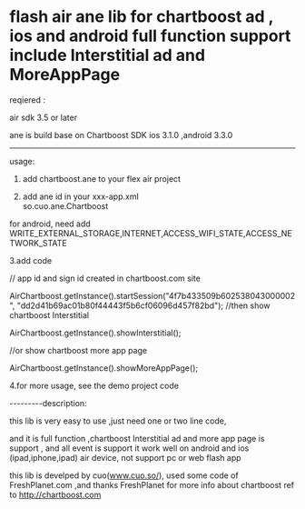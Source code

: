 flash air ane lib  for chartboost ad , ios and android full function  support include Interstitial ad and MoreAppPage 
================
reqiered :

air sdk 3.5 or later

ane is build base on Chartboost SDK ios 3.1.0 ,android 3.3.0

---------
usage:


1. add chartboost.ane to your flex air project

2.  add ane id in your xxx-app.xml  
<extensionID>so.cuo.ane.Chartboost</extensionID>
 
for android, need add 
WRITE_EXTERNAL_STORAGE,INTERNET,ACCESS_WIFI_STATE,ACCESS_NETWORK_STATE 

3.add code 
	
// app id and sign id created in chartboost.com site

AirChartboost.getInstance().startSession("4f7b433509b602538043000002", "dd2d41b69ac01b80f44443f5b6cf06096d457f82bd");
//then show chartboost Interstitial
	
AirChartboost.getInstance().showInterstitial(); 

//or show chartboost more app page
	
AirChartboost.getInstance().showMoreAppPage();

4.for more usage, see the demo project code



---------description:

this lib is very easy to use ,just need one or two line code,

and it is full function ,chartboost Interstitial ad and more app page is support ,
and all event is support 
it work well on android and ios (ipad,iphone,ipad) air device,
not support pc or web flash app

this lib is develped by cuo(www.cuo.so/),
 used some code of FreshPlanet.com ,and thanks  FreshPlanet
for 
more info about chartboost ref to http://chartboost.com
